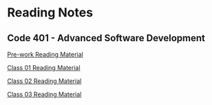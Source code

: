 # Reading Notes

## Code 401 - Advanced Software Development

[Pre-work Reading Material](https://jarrell28.github.io/reading-notes/prework)

[Class 01 Reading Material](https://jarrell28.github.io/reading-notes/class01)

[Class 02 Reading Material](https://jarrell28.github.io/reading-notes/class02)

[Class 03 Reading Material](https://jarrell28.github.io/reading-notes/class03)
